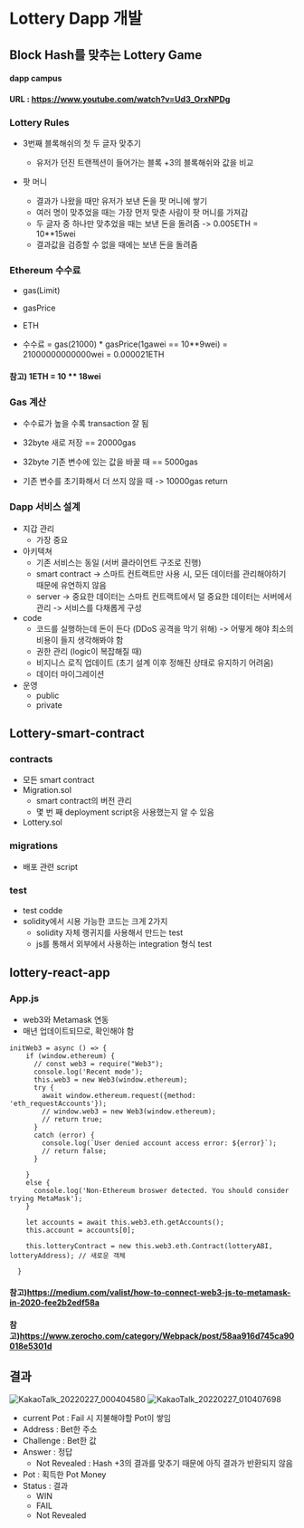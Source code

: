 # Lottery Dapp 개발
## Block Hash를 맞추는 Lottery Game

#### dapp campus
#### URL : https://www.youtube.com/watch?v=Ud3_OrxNPDg


### Lottery Rules

- 3번째 블록해쉬의 첫 두 글자 맞추기 
  - 유저가 던진 트랜젝션이 들어가는 블록 +3의 블록해쉬와 값을 비교

- 팟 머니
  - 결과가 나왔을 때만 유저가 보낸 돈을 팟 머니에 쌓기
  - 여러 명이 맞추었을 때는 가장 먼저 맞춘 사람이 팟 머니를 가져감
  - 두 글자 중 하나만 맞추었을 때는 보낸 돈을 돌려줌 -> 0.005ETH = 10**15wei
  - 결과값을 검증할 수 없을 때에는 보낸 돈을 돌려줌

### Ethereum 수수료

- gas(Limit)
- gasPrice
- ETH

- 수수료 = gas(21000) * gasPrice(1gawei == 10**9wei) = 21000000000000wei = 0.000021ETH
#### 참고) 1ETH = 10 ** 18wei

### Gas 계산
- 수수료가 높을 수록 transaction 잘 됨

- 32byte 새로 저장 == 20000gas
- 32byte 기존 변수에 있는 값을 바꿀 때 == 5000gas
- 기존 변수를 초기화해서 더 쓰지 않을 때 -> 10000gas return

### Dapp 서비스 설계
- 지갑 관리
  - 가장 중요
- 아키텍쳐
  - 기존 서비스는 동일 (서버 클라이언트 구조로 진행)
  - smart contract -> 스마트 컨트랙트만 사용 시, 모든 데이터를 관리해야하기 때문에 유연하지 않음
  - server -> 중요한 데이터는 스마트 컨트랙트에서 덜 중요한 데이터는 서버에서 관리 -> 서비스를 다채롭게 구성
- code
  - 코드를 실행하는데 돈이 든다 (DDoS 공격을 막기 위해) -> 어떻게 해야 최소의 비용이 들지 생각해봐야 함
  - 권한 관리 (logic이 복잡해질 때)
  - 비지니스 로직 업데이트 (초기 설계 이후 정해진 상태로 유지하기 어려움)
  - 데이터 마이그레이션
- 운영
  - public 
  - private
  
## Lottery-smart-contract

### contracts
- 모든 smart contract
- Migration.sol
  - smart contract의 버전 관리
  - 몇 번 째 deployment script응 사용했는지 알 수 있음 
- Lottery.sol

### migrations
- 배포 관련 script

### test
- test codde
- solidity에서 시용 가능한 코드는 크게 2가지
  - solidity 자체 랭귀지를 사용해서 만드는 test
  - js를 통해서 외부에서 사용하는 integration 형식 test

## lottery-react-app
### App.js

- web3와 Metamask 연동
- 매년 업데이트되므로, 확인해야 함
```
initWeb3 = async () => {
    if (window.ethereum) {
      // const web3 = require("Web3");
      console.log('Recent mode');
      this.web3 = new Web3(window.ethereum);
      try {
        await window.ethereum.request({method: 'eth_requestAccounts'});
        // window.web3 = new Web3(window.ethereum);
        // return true;
      }
      catch (error) {
        console.log(`User denied account access error: ${error}`);
        // return false;
      }
      
    }
    else {
      console.log('Non-Ethereum broswer detected. You should consider trying MetaMask');
    }

    let accounts = await this.web3.eth.getAccounts();
    this.account = accounts[0];

    this.lotteryContract = new this.web3.eth.Contract(lotteryABI, lotteryAddress); // 새로운 객체
    
  }
```
#### 참고)https://medium.com/valist/how-to-connect-web3-js-to-metamask-in-2020-fee2b2edf58a
#### 참고)https://www.zerocho.com/category/Webpack/post/58aa916d745ca90018e5301d

## 결과
![KakaoTalk_20220227_000404580](https://user-images.githubusercontent.com/62472117/155848176-62e46154-2ec7-43d4-8ba9-6f381cb6cab5.jpg)
![KakaoTalk_20220227_010407698](https://user-images.githubusercontent.com/62472117/155850140-09a12261-b55f-4b5f-b509-f4fd090f9b9f.jpg)

- current Pot : Fail 시 지불해야할 Pot이 쌓임
- Address : Bet한 주소
- Challenge : Bet한 값
- Answer : 정답
  - Not Revealed : Hash +3의 결과를 맞추기 때문에 아직 결과가 반환되지 않음
- Pot : 획득한 Pot Money
- Status : 결과
  - WIN
  - FAIL
  - Not Revealed
